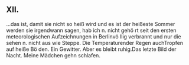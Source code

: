 ## XII.
...das ist, damit sie nicht so heiß wird und es ist der heißeste Sommer werden sie irgendwann sagen, hab ich n. nicht gehö     rt seit den ersten meteorologischen Aufzeichnungen in Berlinvö    llig verbrannt und nur die sehen n.   nicht aus wie Steppe. Die Temperaturender Regen auchTropfen auf heiße Bö den. Ein Gewitter. Aber es bleibt ruhig.Das letzte Bild der Nacht. Meine Mädchen gehn schlafen.   
